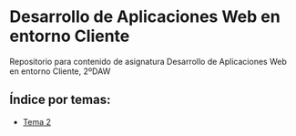# Desarrollo de Aplicaciones Web en entorno Cliente

  Repositorio para contenido de asignatura Desarrollo de Aplicaciones Web en entorno Cliente, 2ºDAW

## Índice por temas: 

- [Tema 2](./Tema2)